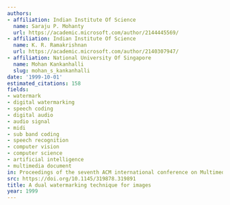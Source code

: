 ```yaml
---
authors:
- affiliation: Indian Institute Of Science
  name: Saraju P. Mohanty
  url: https://academic.microsoft.com/author/2144445569/
- affiliation: Indian Institute Of Science
  name: K. R. Ramakrishnan
  url: https://academic.microsoft.com/author/2140307947/
- affiliation: National University Of Singapore
  name: Mohan Kankanhalli
  slug: mohan_s_kankanhalli
date: '1999-10-01'
estimated_citations: 158
fields:
- watermark
- digital watermarking
- speech coding
- digital audio
- audio signal
- midi
- sub band coding
- speech recognition
- computer vision
- computer science
- artificial intelligence
- multimedia document
in: Proceedings of the seventh ACM international conference on Multimedia (Part 2)
src: https://doi.org/10.1145/319878.319891
title: A dual watermarking technique for images
year: 1999
---
```

